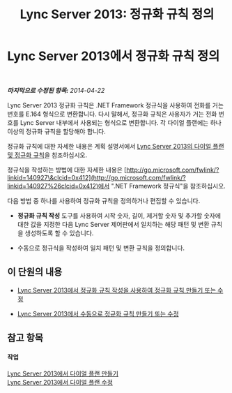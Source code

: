 ﻿---
title: 'Lync Server 2013: 정규화 규칙 정의'
TOCTitle: 정규화 규칙 정의
ms:assetid: ed31d56c-00b5-4f72-bd9f-beb4100d441f
ms:mtpsurl: https://technet.microsoft.com/ko-kr/library/Gg399071(v=OCS.15)
ms:contentKeyID: 49305435
ms.date: 08/24/2015
mtps_version: v=OCS.15
ms.translationtype: HT
---

# Lync Server 2013에서 정규화 규칙 정의

 

_**마지막으로 수정된 항목:** 2014-04-22_

Lync Server 2013 정규화 규칙은 .NET Framework 정규식을 사용하여 전화를 거는 번호를 E.164 형식으로 변환합니다. 다시 말해서, 정규화 규칙은 사용자가 거는 전화 번호를 Lync Server 내부에서 사용되는 형식으로 변환합니다. 각 다이얼 플랜에는 하나 이상의 정규화 규칙을 할당해야 합니다.

정규화 규칙에 대한 자세한 내용은 계획 설명서에서 [Lync Server 2013의 다이얼 플랜 및 정규화 규칙](lync-server-2013-dial-plans-and-normalization-rules.md)을 참조하십시오.

정규식을 작성하는 방법에 대한 자세한 내용은 [http://go.microsoft.com/fwlink/?linkid=140927\&clcid=0x412](http://go.microsoft.com/fwlink/?linkid=140927%26clcid=0x412)에서 ".NET Framework 정규식"을 참조하십시오.

다음 방법 중 하나를 사용하여 정규화 규칙을 정의하거나 편집할 수 있습니다.

  - **정규화 규칙 작성** 도구를 사용하여 시작 숫자, 길이, 제거할 숫자 및 추가할 숫자에 대한 값을 지정한 다음 Lync Server 제어판에서 일치하는 해당 패턴 및 변환 규칙을 생성하도록 할 수 있습니다.

  - 수동으로 정규식을 작성하여 일치 패턴 및 변환 규칙을 정의합니다.

## 이 단원의 내용

  - [Lync Server 2013에서 정규화 규칙 작성을 사용하여 정규화 규칙 만들기 또는 수정](lync-server-2013-create-or-modify-a-normalization-rule-by-using-build-a-normalization-rule.md)

  - [Lync Server 2013에서 수동으로 정규화 규칙 만들기 또는 수정](lync-server-2013-create-or-modify-a-normalization-rule-manually.md)

## 참고 항목

#### 작업

[Lync Server 2013에서 다이얼 플랜 만들기](lync-server-2013-create-a-dial-plan.md)  
[Lync Server 2013에서 다이얼 플랜 수정](lync-server-2013-modify-a-dial-plan.md)

